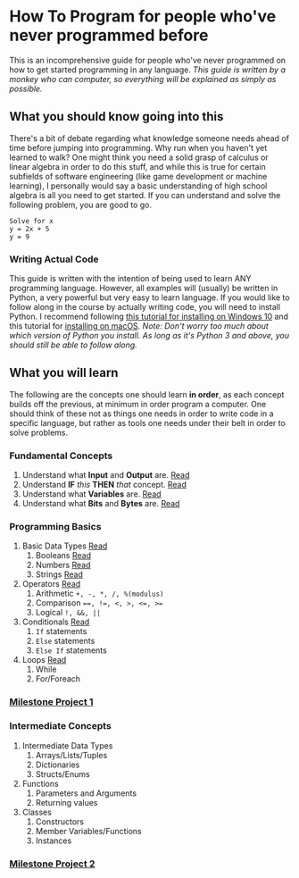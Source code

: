 # How To Program for people who've never programmed before
This is an incomprehensive guide for people who've never programmed on how to get started programming in any language. *This guide is written by a monkey who can computer, so everything will be explained as simply as possible.*

## What you should know going into this
There's a bit of debate regarding what knowledge someone needs ahead of time before jumping into programming. Why run when you haven't yet learned to walk? One might think you need a solid grasp of calculus or linear algebra in order to do this stuff, and while this is true for certain subfields of software engineering (like game development or machine learning), I personally would say a basic understanding of high school algebra is all you need to get started. If you can understand and solve the following problem, you are good to go.
```
Solve for x
y = 2x + 5
y = 9
```

### Writing Actual Code
This guide is written with the intention of being used to learn ANY programming language. However, all examples will (usually) be written in Python, a very powerful but very easy to learn language. If you would like to follow along in the course by actually writing code, you will need to install Python. I recommend following [this tutorial for installing on Windows 10](https://www.youtube.com/watch?v=UvcQlPZ8ecA) and this tutorial for [installing on macOS](https://www.youtube.com/watch?v=TgA4ObrowRg).
_Note: Don't worry too much about which version of Python you install. As long as it's Python 3 and above, you should still be able to follow along._

## What you will learn
The following are the concepts one should learn **in order**, as each concept builds off the previous, at minimum in order program a computer. One should think of these not as things one needs in order to write code in a specific language, but rather as tools one needs under their belt in order to solve problems.

### Fundamental Concepts
1. Understand what **Input** and **Output** are. [Read](https://github.com/pepper5319/HowToProgram/blob/master/fundamental_concepts/input_output.md)
2. Understand **IF** *this* **THEN** *that* concept. [Read](https://github.com/pepper5319/HowToProgram/blob/master/fundamental_concepts/if_then.md)
3. Understand what **Variables** are. [Read](https://github.com/pepper5319/HowToProgram/blob/master/fundamental_concepts/variables.md)
4. Understand what **Bits** and **Bytes** are. [Read](https://github.com/pepper5319/HowToProgram/blob/master/fundamental_concepts/bytes.md)

### Programming Basics
1. Basic Data Types [Read](https://github.com/pepper5319/HowToProgram/blob/master/basic_types/readme.md)
    1. Booleans [Read](https://github.com/pepper5319/HowToProgram/blob/master/basic_types/booleans.md)
    2. Numbers [Read](https://github.com/pepper5319/HowToProgram/blob/master/basic_types/numbers.md)
    3. Strings [Read](https://github.com/pepper5319/HowToProgram/blob/master/basic_types/strings.md)
2. Operators [Read](https://github.com/pepper5319/HowToProgram/blob/master/operators)
    1. Arithmetic `+, -, *, /, %(modulus)`
    2. Comparison `==, !=, <, >, <=, >=`
    3. Logical `!, &&, ||`
3. Conditionals [Read](https://github.com/pepper5319/HowToProgram/blob/master/conditionals)
    1. `If` statements
    2. `Else` statements
    3. `Else If` statements
4. Loops [Read](https://github.com/pepper5319/HowToProgram/blob/master/loops)
    1. While
    2. For/Foreach

### [Milestone Project 1](https://github.com/pepper5319/HowToProgram/blob/master/milestones.md#project-1)

### Intermediate Concepts
1. Intermediate Data Types
    1. Arrays/Lists/Tuples
    2. Dictionaries
    3. Structs/Enums
2. Functions
    1. Parameters and Arguments
    2. Returning values
3. Classes
    1. Constructors
    2. Member Variables/Functions
    3. Instances

### [Milestone Project 2](https://github.com/pepper5319/HowToProgram/blob/master/milestones.md#project-2)
